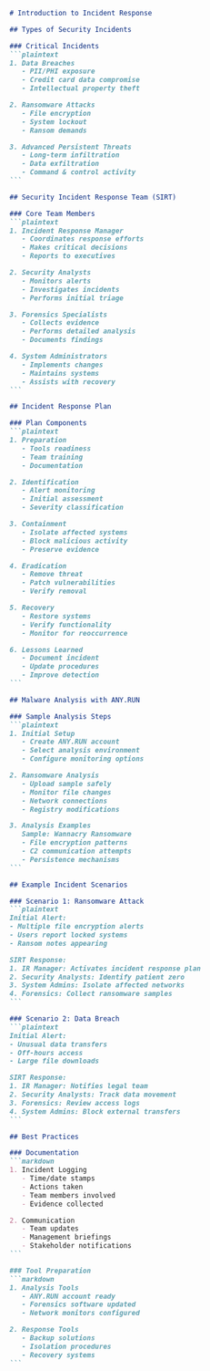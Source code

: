 ````markdown
# Introduction to Incident Response

## Types of Security Incidents

### Critical Incidents
```plaintext
1. Data Breaches
   - PII/PHI exposure
   - Credit card data compromise
   - Intellectual property theft

2. Ransomware Attacks
   - File encryption
   - System lockout
   - Ransom demands

3. Advanced Persistent Threats
   - Long-term infiltration
   - Data exfiltration
   - Command & control activity
```

## Security Incident Response Team (SIRT)

### Core Team Members
```plaintext
1. Incident Response Manager
   - Coordinates response efforts
   - Makes critical decisions
   - Reports to executives

2. Security Analysts
   - Monitors alerts
   - Investigates incidents
   - Performs initial triage

3. Forensics Specialists
   - Collects evidence
   - Performs detailed analysis
   - Documents findings

4. System Administrators
   - Implements changes
   - Maintains systems
   - Assists with recovery
```

## Incident Response Plan

### Plan Components
```plaintext
1. Preparation
   - Tools readiness
   - Team training
   - Documentation

2. Identification
   - Alert monitoring
   - Initial assessment
   - Severity classification

3. Containment
   - Isolate affected systems
   - Block malicious activity
   - Preserve evidence

4. Eradication
   - Remove threat
   - Patch vulnerabilities
   - Verify removal

5. Recovery
   - Restore systems
   - Verify functionality
   - Monitor for reoccurrence

6. Lessons Learned
   - Document incident
   - Update procedures
   - Improve detection
```

## Malware Analysis with ANY.RUN

### Sample Analysis Steps
```plaintext
1. Initial Setup
   - Create ANY.RUN account
   - Select analysis environment
   - Configure monitoring options

2. Ransomware Analysis
   - Upload sample safely
   - Monitor file changes
   - Network connections
   - Registry modifications

3. Analysis Examples
   Sample: Wannacry Ransomware
   - File encryption patterns
   - C2 communication attempts
   - Persistence mechanisms
```

## Example Incident Scenarios

### Scenario 1: Ransomware Attack
```plaintext
Initial Alert:
- Multiple file encryption alerts
- Users report locked systems
- Ransom notes appearing

SIRT Response:
1. IR Manager: Activates incident response plan
2. Security Analysts: Identify patient zero
3. System Admins: Isolate affected networks
4. Forensics: Collect ransomware samples
```

### Scenario 2: Data Breach
```plaintext
Initial Alert:
- Unusual data transfers
- Off-hours access
- Large file downloads

SIRT Response:
1. IR Manager: Notifies legal team
2. Security Analysts: Track data movement
3. Forensics: Review access logs
4. System Admins: Block external transfers
```

## Best Practices

### Documentation
```markdown
1. Incident Logging
   - Time/date stamps
   - Actions taken
   - Team members involved
   - Evidence collected

2. Communication
   - Team updates
   - Management briefings
   - Stakeholder notifications
```

### Tool Preparation
```markdown
1. Analysis Tools
   - ANY.RUN account ready
   - Forensics software updated
   - Network monitors configured

2. Response Tools
   - Backup solutions
   - Isolation procedures
   - Recovery systems
```
````